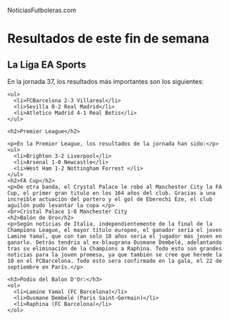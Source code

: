 <!DOCTYPE html> 
<html>
  <head>
    <p>NoticiasFutboleras.com </p>
  </head>
  <body>
    <h1>Resultados de este fin de semana</h1>
    <h2>La Liga EA Sports</h2>
   <p> En la jornada 37, los resultados más importantes son los siguientes: </p>
    
    <ul>
      <li>FCBarcelona 2-3 Villareal</li>
      <li>Sevilla 0-2 Real Madrid</li>
      <li>Atletico Madrid 4-1 Real Betis</li>
    </ul>
    
    <h2>Premier League</h2>
    
    <p>En la Premier League, los resultados de la jornada han sido:</p>
    <ul>
      <li>Brighton 3-2 Liverpool</li>
      <li>Arsenal 1-0 Newcastle</li>
      <li>West Ham 1-2 Nottingham Forrest </li>
    </ul>
    <h2>FA Cup</h2>
    <p>De otra banda, el Crystal Palace le robo al Manchester City la FA Cup, el primer gran titulo en los 164 años del club. Gracias a una increible actuación del portero y el gol de Eberechi Eze, el club aguilón pudo levantar la copa </p>
    <br>Cristal Palace 1-0 Manchester City
    <h2>Balón de Oro</h2>
    <p>Según noticias de Italia, independientemente de la final de la Champions League, el mayor título europeo, el ganador sería el joven Lamine Yamal, que con tan solo 18 años seria el jugador más joven en ganarlo. Detrás tendria al ex-blaugrana Ousmane Dembelé, adelantando tras su eliminación de la Champions a Raphina. Todo esto son grandes noticias para la joven promesa, ya que también se cree que herede la 10 en el FCBarcelona. Todo esto sera confirmado en la gala, el 22 de septiembre en París.</p>
      
    <h3>Podio del Balon D'Or:</h3>
    <ol>
      <li>Lamine Yamal (FC Barcelona)</li>
      <li>Ousmane Dembelé (Paris Saint-Germain)</li>
      <li>Raphina (FC Barcelona)</li>
    </ol>
      
    
</body>
</html>
